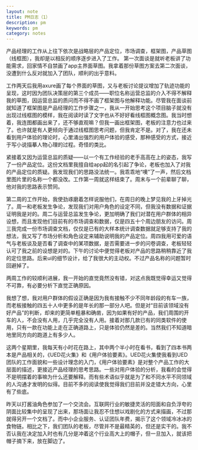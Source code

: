 ```yaml
---
layout: note
title: PM日志（1）
description: pm
keywords: pm
category: notes
---
```



产品经理的工作从上往下依次是战略层的产品定位，市场调查，框架图，产品草图（线框图），我却是以相反的顺序逐步进入了工作。
第一次面谈是就听老板讲了功能需求，回家情不自禁画了app主界面草图。我拿着那份草图方案去第二次面谈，没遭到什么反对就加入了团队，顺利的出乎意料。

工作两天后我用axure画了每个界面的草图，又与老板讨论提议增加了轨迹功能的呈现，这时因为团队决策层的第三个成员——职位名称运营总监的介入不得不解释我的草图，因运营总监的质问而不得不画了框架图与他解释功能。尽管我在面谈前就知道了框架图是产品经理的工作步骤之一，我从一开始思考这个项目脑子就没有出现过线框图的模样，我在阅读时读了文字也从不好好看线框图概念图。我当时想着，我连图都画出来了，还不够直观嘛？但我一画出框架图，老板的注意力也过来了。也许就是有人更倾向于通过线框图思考问题，但我肯定不是。对了，我在还未看到用户体验的理论时，心里涌出强烈的用户体验的感受，那种感受的方式，接近于写小说描摹人物心理的过程。奇怪的类比。

紧接着又因为运营总监的质疑——以一个有工作经验的老手高高在上的姿态，我写了一份产品定位。这份文档里我擅自给app起的名引起了争论，老板也加入了对我的产品定位的质疑。我发现我们的思路没法统一。我乖乖地“噢”了一声，然后文档里图片里的名称一个都没改。工作第一周就这样结束了。周末与一个前辈聊了聊，他对我的思路表示赞同。

第二周的工作开始，我使劲琢磨着怎样说服他们，在周日的晚上梦见我的上牙掉光了。周一和老板发生争论，发现我们对用户角色的设定不同，但我没有数据和证据证明我是对的。周二与运营总监发生争论，更加明确了我们对潜在用户群体的相异设想，而且发现他们目前有的市场调查和数据，仅是四五十个周边朋友的访问。周三我完成一份市场调查文档，仅仅是已有的大样本统计调查数据就足够支持了我的想法，我又写了市场分析和角色设定来辅助说明我的产品定位。周四我用可爱的语气与老板谈及是否看了调查中的某项数据，是否需要进一步的问卷调查，老板轻轻认可了我之前的设想是对的。下午的讨论中便觉得老板对产品的思路稍稍靠近了我的定位思路。后来ui的细节设计，给了我很大的主动权。不过产品名称的问题暂时回避掉了。

两周工作的较顺利进展，我一开始的直觉竟然没有错，对这点我既觉得幸运又觉得不可靠，有必要分析下直觉正确原因。

我想了想，我对用户群体的假设正确是因为我有接触不少不同年龄段的有车一族，而老板接触的四五十人中更多的是年长的那一部分人吧。但是对“目前该领域没有好产品”的判断，却来的更简单粗暴和确凿，因为如果有好的产品，我们周围的开车的人，不会没有人用，几乎完全没有人用。接着对那几款已有的同类软件的使用，只有一款在功能上走在正确道路上，只是体验仍然是差的。当然我们不知道暗地里同方向的跑道上有多少人。

这两个星期里，我每天有小时花在路上，其中两个半小时在看书，看到了四本书两本是产品相关的，《UED花火集》和《用户体验要素》。UED花火集使我看到UED团队的工作面貌和一些设计理念的入门，《用户体验要素》是对整个产品工作的大层面的描述，更接近产品经理的思考思路。一些对用户体验的分析，我看的会觉得不是明摆着的事嘛为什么还要解释。而有些术语似乎就是为了和不同水平不同领域的人沟通才发明的似得。目前不多的阅读使我觉得我们目前并没走错大方向，心里有了些底。

昨天以打酱油角色参加了一个交流会。互联网行业的敏捷灵活的阳面和自负浮夸的阴面比较集中的呈现了出来，那场面让我忍不住想以戏剧化的方式来描画，不过那就得另开一个文档了。而中小企业服务、认证团队年费，揭示了这个领域冷冰冰的食物链。相比之下，我们团队的老板，尽管并不是最精英的，但还是实干的。我不否认我在决定加入时也有几分是冲着这个行业高大上的帽子，但一旦加入，就该把帽子摘下来，放在脚边了。


